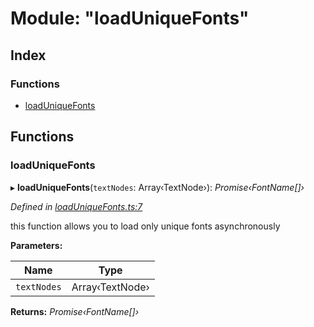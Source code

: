 
# Module: "loadUniqueFonts"

## Index

### Functions

* [loadUniqueFonts](_loaduniquefonts_.md#loaduniquefonts)

## Functions

###  loadUniqueFonts

▸ **loadUniqueFonts**(`textNodes`: Array‹TextNode›): *Promise‹FontName[]›*

*Defined in [loadUniqueFonts.ts:7](https://github.com/figma-plugin-helper-functions/figma-plugin-helpers/blob/7c4bed4/src/helpers/loadUniqueFonts.ts#L7)*

this function allows you to load only unique fonts asynchronously

**Parameters:**

Name | Type |
------ | ------ |
`textNodes` | Array‹TextNode› |

**Returns:** *Promise‹FontName[]›*
